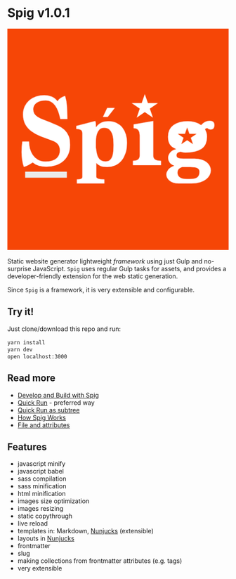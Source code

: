 # Spig v1.0.1

![](src/images/spig.png)

Static website generator lightweight _framework_ using just Gulp and no-surprise JavaScript. `Spig` uses regular Gulp tasks for assets, and provides a developer-friendly extension for the web static generation.

Since `Spig` is a framework, it is very extensible and configurable.

## Try it!

Just clone/download this repo and run:

```shell
yarn install
yarn dev
open localhost:3000
```

## Read more

+ [Develop and Build with Spig](doc/BuildWithSpig.md)
+ [Quick Run](doc/QuickRun.md) - preferred way
+ [Quick Run as subtree](doc/QuickRunSubtree.md)
+ [How Spig Works](doc/HowSpigWorks.md)
+ [File and attributes](doc/FileAndAttributes.md)


## Features

+ javascript minify
+ javascript babel
+ sass compilation
+ sass minification 
+ html minification
+ images size optimization
+ images resizing
+ static copythrough
+ live reload
+ templates in: Markdown, [Nunjucks](https://mozilla.github.io/nunjucks/) (extensible)
+ layouts in [Nunjucks](https://mozilla.github.io/nunjucks/)
+ frontmatter
+ slug
+ making collections from frontmatter attributes (e.g. tags)
+ very extensible
